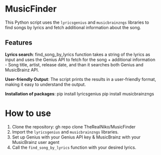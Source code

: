 ﻿# MusicFinder
This Python script uses the `lyricsgenius` and `musicbrainzngs` libraries to find songs by lyrics and fetch additional information about the song.

## Features
**Lyrics search**: find_song_by_lyrics function takes a string of the lyrics as input and uses the Genius API to fetch for the song + additional information - Song title, artist, release date, and than it searches both Genius and MusicBrainz API.

**User-friendly Output**: The script prints the results in a user-friendly format, making it easy to understand the output.

**Installation of packages**:
pip install lyricsgenius
pip install musicbrainzngs

# How to use
1. Clone the repository: gh repo clone TheRealNiko/MusicFinder
2. Import the `lyricsgenius` and `musicbrainzngs` libraries.
3. Set up Genius with your Genius API key & MusicBrainz with your MusicBrainz user agent
4. Call the `find_song_by_lyrics` function with your desired lyrics.
